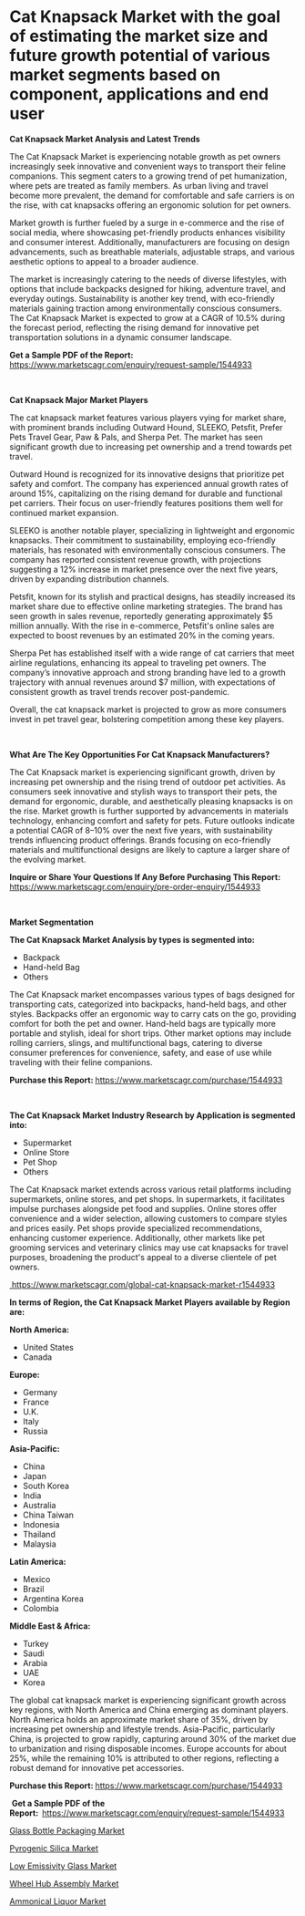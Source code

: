 <p><h1>Cat Knapsack Market with the goal of estimating the market size and future growth potential of various market segments based on component, applications and end user</h1></p><p><strong>Cat Knapsack Market Analysis and Latest Trends</strong></p>
<p><p>The Cat Knapsack Market is experiencing notable growth as pet owners increasingly seek innovative and convenient ways to transport their feline companions. This segment caters to a growing trend of pet humanization, where pets are treated as family members. As urban living and travel become more prevalent, the demand for comfortable and safe carriers is on the rise, with cat knapsacks offering an ergonomic solution for pet owners.</p><p>Market growth is further fueled by a surge in e-commerce and the rise of social media, where showcasing pet-friendly products enhances visibility and consumer interest. Additionally, manufacturers are focusing on design advancements, such as breathable materials, adjustable straps, and various aesthetic options to appeal to a broader audience. </p><p>The market is increasingly catering to the needs of diverse lifestyles, with options that include backpacks designed for hiking, adventure travel, and everyday outings. Sustainability is another key trend, with eco-friendly materials gaining traction among environmentally conscious consumers. The Cat Knapsack Market is expected to grow at a CAGR of 10.5% during the forecast period, reflecting the rising demand for innovative pet transportation solutions in a dynamic consumer landscape.</p></p>
<p><strong>Get a Sample PDF of the Report:&nbsp;</strong> <a href="https://www.marketscagr.com/enquiry/request-sample/1544933?utm_campaign=2126&utm_medium=2&utm_source=Github&utm_content=ia&utm_term=06022025&utm_id=cat-knapsack">https://www.marketscagr.com/enquiry/request-sample/1544933</a></p>
<p>&nbsp;</p>
<p><strong>Cat Knapsack Major Market Players</strong></p>
<p><p>The cat knapsack market features various players vying for market share, with prominent brands including Outward Hound, SLEEKO, Petsfit, Prefer Pets Travel Gear, Paw & Pals, and Sherpa Pet. The market has seen significant growth due to increasing pet ownership and a trend towards pet travel.</p><p>Outward Hound is recognized for its innovative designs that prioritize pet safety and comfort. The company has experienced annual growth rates of around 15%, capitalizing on the rising demand for durable and functional pet carriers. Their focus on user-friendly features positions them well for continued market expansion.</p><p>SLEEKO is another notable player, specializing in lightweight and ergonomic knapsacks. Their commitment to sustainability, employing eco-friendly materials, has resonated with environmentally conscious consumers. The company has reported consistent revenue growth, with projections suggesting a 12% increase in market presence over the next five years, driven by expanding distribution channels.</p><p>Petsfit, known for its stylish and practical designs, has steadily increased its market share due to effective online marketing strategies. The brand has seen growth in sales revenue, reportedly generating approximately $5 million annually. With the rise in e-commerce, Petsfit's online sales are expected to boost revenues by an estimated 20% in the coming years.</p><p>Sherpa Pet has established itself with a wide range of cat carriers that meet airline regulations, enhancing its appeal to traveling pet owners. The company’s innovative approach and strong branding have led to a growth trajectory with annual revenues around $7 million, with expectations of consistent growth as travel trends recover post-pandemic.</p><p>Overall, the cat knapsack market is projected to grow as more consumers invest in pet travel gear, bolstering competition among these key players.</p></p>
<p>&nbsp;</p>
<p><strong>What Are The Key Opportunities For Cat Knapsack Manufacturers?</strong></p>
<p><p>The Cat Knapsack market is experiencing significant growth, driven by increasing pet ownership and the rising trend of outdoor pet activities. As consumers seek innovative and stylish ways to transport their pets, the demand for ergonomic, durable, and aesthetically pleasing knapsacks is on the rise. Market growth is further supported by advancements in materials technology, enhancing comfort and safety for pets. Future outlooks indicate a potential CAGR of 8–10% over the next five years, with sustainability trends influencing product offerings. Brands focusing on eco-friendly materials and multifunctional designs are likely to capture a larger share of the evolving market.</p></p>
<p><strong>Inquire or Share Your Questions If Any Before Purchasing This Report:</strong> <a href="https://www.marketscagr.com/enquiry/pre-order-enquiry/1544933?utm_campaign=2126&utm_medium=2&utm_source=Github&utm_content=ia&utm_term=06022025&utm_id=cat-knapsack">https://www.marketscagr.com/enquiry/pre-order-enquiry/1544933</a></p>
<p>&nbsp;</p>
<p><strong>Market Segmentation</strong></p>
<p><strong>The Cat Knapsack Market Analysis by types is segmented into:</strong></p>
<p><ul><li>Backpack</li><li>Hand-held Bag</li><li>Others</li></ul></p>
<p><p>The Cat Knapsack market encompasses various types of bags designed for transporting cats, categorized into backpacks, hand-held bags, and other styles. Backpacks offer an ergonomic way to carry cats on the go, providing comfort for both the pet and owner. Hand-held bags are typically more portable and stylish, ideal for short trips. Other market options may include rolling carriers, slings, and multifunctional bags, catering to diverse consumer preferences for convenience, safety, and ease of use while traveling with their feline companions.</p></p>
<p><strong>Purchase this Report:&nbsp;</strong><a href="https://www.marketscagr.com/purchase/1544933?utm_campaign=2126&utm_medium=2&utm_source=Github&utm_content=ia&utm_term=06022025&utm_id=cat-knapsack">https://www.marketscagr.com/purchase/1544933</a></p>
<p>&nbsp;</p>
<p><strong>The Cat Knapsack Market Industry Research by Application is segmented into:</strong></p>
<p><ul><li>Supermarket</li><li>Online Store</li><li>Pet Shop</li><li>Others</li></ul></p>
<p><p>The Cat Knapsack market extends across various retail platforms including supermarkets, online stores, and pet shops. In supermarkets, it facilitates impulse purchases alongside pet food and supplies. Online stores offer convenience and a wider selection, allowing customers to compare styles and prices easily. Pet shops provide specialized recommendations, enhancing customer experience. Additionally, other markets like pet grooming services and veterinary clinics may use cat knapsacks for travel purposes, broadening the product's appeal to a diverse clientele of pet owners.</p></p>
<p><a href="https://www.marketscagr.com/global-cat-knapsack-market-r1544933?utm_campaign=2126&utm_medium=2&utm_source=Github&utm_content=ia&utm_term=06022025&utm_id=cat-knapsack">&nbsp;https://www.marketscagr.com/global-cat-knapsack-market-r1544933</a></p>
<p><strong>In terms of Region, the Cat Knapsack Market Players available by Region are:</strong></p>
<p>
    <p> <strong> North America: </strong>
        <ul>
            <li>United States</li>
            <li>Canada</li>
        </ul>
        </p> 
    <p> <strong> Europe: </strong>
        <ul>
            <li>Germany</li>
            <li>France</li>
            <li>U.K.</li>
            <li>Italy</li>
            <li>Russia</li>
        </ul>
        </p> 
    <p> <strong> Asia-Pacific: </strong>
        <ul>
            <li>China</li>
            <li>Japan</li>
            <li>South Korea</li>
            <li>India</li>
            <li>Australia</li>
            <li>China Taiwan</li>
            <li>Indonesia</li>
            <li>Thailand</li>
            <li>Malaysia</li>
        </ul>
        </p> 
    <p> <strong> Latin America: </strong>
        <ul>
            <li>Mexico</li>
            <li>Brazil</li>
            <li>Argentina Korea</li>
            <li>Colombia</li>
        </ul>
        </p> 
    <p> <strong> Middle East & Africa: </strong>
        <ul>
            <li>Turkey</li>
            <li>Saudi</li>
            <li>Arabia</li>
            <li>UAE</li>
            <li>Korea</li>
        </ul>
    </p>
    </p>
<p><p>The global cat knapsack market is experiencing significant growth across key regions, with North America and China emerging as dominant players. North America holds an approximate market share of 35%, driven by increasing pet ownership and lifestyle trends. Asia-Pacific, particularly China, is projected to grow rapidly, capturing around 30% of the market due to urbanization and rising disposable incomes. Europe accounts for about 25%, while the remaining 10% is attributed to other regions, reflecting a robust demand for innovative pet accessories.</p></p>
<p><strong>Purchase this Report: </strong><a href="https://www.marketscagr.com/purchase/1544933?utm_campaign=2126&utm_medium=2&utm_source=Github&utm_content=ia&utm_term=06022025&utm_id=cat-knapsack">https://www.marketscagr.com/purchase/1544933</a></p>
<p>&nbsp;<strong>Get a Sample PDF of the Report:&nbsp;&nbsp;</strong><a href="https://www.marketscagr.com/enquiry/request-sample/1544933?utm_campaign=2126&utm_medium=2&utm_source=Github&utm_content=ia&utm_term=06022025&utm_id=cat-knapsack">https://www.marketscagr.com/enquiry/request-sample/1544933</a></p>
<p><strong></strong></p>
<p><p><a href="https://www.linkedin.com/pulse/charting-future-comprehensive-analysis-global-glass-bottle-2kfke?utm_campaign=2126&utm_medium=2&utm_source=Github&utm_content=ia&utm_term=06022025&utm_id=cat-knapsack">Glass Bottle Packaging Market</a></p><p><a href="https://www.linkedin.com/pulse/recent-pyrogenic-silica-market-analysis-shows-size-growing-hnk0c?utm_campaign=2126&utm_medium=2&utm_source=Github&utm_content=ia&utm_term=06022025&utm_id=cat-knapsack">Pyrogenic Silica Market</a></p><p><a href="https://www.linkedin.com/pulse/extensive-study-global-low-emissivity-glass-market-share-kaxfc?utm_campaign=2126&utm_medium=2&utm_source=Github&utm_content=ia&utm_term=06022025&utm_id=cat-knapsack">Low Emissivity Glass Market</a></p><p><a href="https://www.linkedin.com/pulse/market-size-scope-wheel-hub-assembly-forecasted-growth-ovbhe?utm_campaign=2126&utm_medium=2&utm_source=Github&utm_content=ia&utm_term=06022025&utm_id=cat-knapsack">Wheel Hub Assembly Market</a></p><p><a href="https://www.linkedin.com/pulse/ammonical-liquor-market-report-2025-2032-challenges-sales-hxjbe?utm_campaign=2126&utm_medium=2&utm_source=Github&utm_content=ia&utm_term=06022025&utm_id=cat-knapsack">Ammonical Liquor Market</a></p></p>